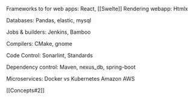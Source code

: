 

Frameworks to for web apps:
React, [[Swelte]]
Rendering webapp:
Htmlx

Databases:
Pandas, elastic, mysql

Jobs & builders:
Jenkins, Bamboo

Compilers:
CMake, gnome

Code Control:
Sonarlint, Standards

Dependency control:
Maven, nexus_db, spring-boot

Microservices:
Docker vs Kubernetes
Amazon AWS

[[Concepts#2]]